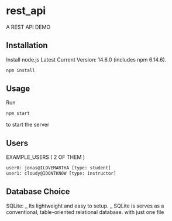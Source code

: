 # rest_api

A REST API DEMO

## Installation

Install node.js Latest Current Version: 14.6.0 (includes npm 6.14.6).

```bash
npm install
```

## Usage

Run

```cmd
npm start
```

to start the server

## Users

EXAMPLE_USERS ( 2 OF THEM )

```cmd
user0: jonas@ILOVEMARTHA [type: student]
user1: cloudy@IDONTKNOW [type: instructor]
```

## Database Choice

SQLite:
_ Its lightweight and easy to setup.
_ SQLite is serves as a conventional, table-oriented relational database. with just one file
